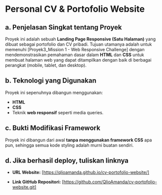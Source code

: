 # Personal CV & Portofolio Website

## a. Penjelasan Singkat tentang Proyek
Proyek ini adalah sebuah **Landing Page Responsive (Satu Halaman)** yang dibuat sebagai portofolio dan CV pribadi. Tujuan utamanya adalah untuk memenuhi [Proyek3_Mission 1 - Web Responsive Challenge] dengan mendemonstrasikan pemahaman dasar dalam **HTML** dan **CSS** untuk membuat halaman web yang dapat ditampilkan dengan baik di berbagai perangkat (mobile, tablet, dan desktop).

## b. Teknologi yang Digunakan
Proyek ini sepenuhnya dibangun menggunakan:
* **HTML**
* **CSS**
* Teknik **web responsif** seperti media queries.

## c. Bukti Modifikasi Framework
Proyek ini dibangun dari awal **tanpa menggunakan framework CSS** apa pun, sehingga semua kode styling adalah murni buatan sendiri.

## d. Jika berhasil deploy, tuliskan linknya
* **URL Website:**
    [https://qlioamanda.github.io/cv-portofolio-website/]

* **Link GitHub Repositori:**
    [https://github.com/QlioAmanda/cv-portofolio-website.git]
